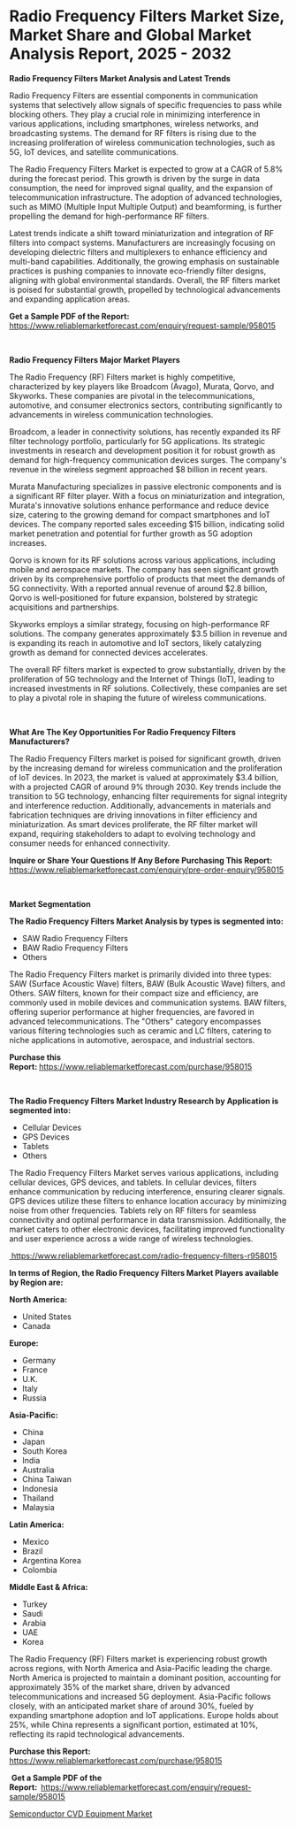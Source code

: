 <p><h1>Radio Frequency Filters Market Size, Market Share and Global Market Analysis Report, 2025 - 2032</h1></p><p><strong>Radio Frequency Filters Market Analysis and Latest Trends</strong></p>
<p><p>Radio Frequency Filters are essential components in communication systems that selectively allow signals of specific frequencies to pass while blocking others. They play a crucial role in minimizing interference in various applications, including smartphones, wireless networks, and broadcasting systems. The demand for RF filters is rising due to the increasing proliferation of wireless communication technologies, such as 5G, IoT devices, and satellite communications.</p><p>The Radio Frequency Filters Market is expected to grow at a CAGR of 5.8% during the forecast period. This growth is driven by the surge in data consumption, the need for improved signal quality, and the expansion of telecommunication infrastructure. The adoption of advanced technologies, such as MIMO (Multiple Input Multiple Output) and beamforming, is further propelling the demand for high-performance RF filters.</p><p>Latest trends indicate a shift toward miniaturization and integration of RF filters into compact systems. Manufacturers are increasingly focusing on developing dielectric filters and multiplexers to enhance efficiency and multi-band capabilities. Additionally, the growing emphasis on sustainable practices is pushing companies to innovate eco-friendly filter designs, aligning with global environmental standards. Overall, the RF filters market is poised for substantial growth, propelled by technological advancements and expanding application areas.</p></p>
<p><strong>Get a Sample PDF of the Report:&nbsp;</strong> <a href="https://www.reliablemarketforecast.com/enquiry/request-sample/958015?utm_campaign=1833&utm_medium=2&utm_source=Github&utm_content=ia&utm_term=10022025&utm_id=radio-frequency-filters">https://www.reliablemarketforecast.com/enquiry/request-sample/958015</a></p>
<p>&nbsp;</p>
<p><strong>Radio Frequency Filters Major Market Players</strong></p>
<p><p>The Radio Frequency (RF) Filters market is highly competitive, characterized by key players like Broadcom (Avago), Murata, Qorvo, and Skyworks. These companies are pivotal in the telecommunications, automotive, and consumer electronics sectors, contributing significantly to advancements in wireless communication technologies.</p><p>Broadcom, a leader in connectivity solutions, has recently expanded its RF filter technology portfolio, particularly for 5G applications. Its strategic investments in research and development position it for robust growth as demand for high-frequency communication devices surges. The company's revenue in the wireless segment approached $8 billion in recent years.</p><p>Murata Manufacturing specializes in passive electronic components and is a significant RF filter player. With a focus on miniaturization and integration, Murata's innovative solutions enhance performance and reduce device size, catering to the growing demand for compact smartphones and IoT devices. The company reported sales exceeding $15 billion, indicating solid market penetration and potential for further growth as 5G adoption increases.</p><p>Qorvo is known for its RF solutions across various applications, including mobile and aerospace markets. The company has seen significant growth driven by its comprehensive portfolio of products that meet the demands of 5G connectivity. With a reported annual revenue of around $2.8 billion, Qorvo is well-positioned for future expansion, bolstered by strategic acquisitions and partnerships.</p><p>Skyworks employs a similar strategy, focusing on high-performance RF solutions. The company generates approximately $3.5 billion in revenue and is expanding its reach in automotive and IoT sectors, likely catalyzing growth as demand for connected devices accelerates.</p><p>The overall RF filters market is expected to grow substantially, driven by the proliferation of 5G technology and the Internet of Things (IoT), leading to increased investments in RF solutions. Collectively, these companies are set to play a pivotal role in shaping the future of wireless communications.</p></p>
<p>&nbsp;</p>
<p><strong>What Are The Key Opportunities For Radio Frequency Filters Manufacturers?</strong></p>
<p><p>The Radio Frequency Filters market is poised for significant growth, driven by the increasing demand for wireless communication and the proliferation of IoT devices. In 2023, the market is valued at approximately $3.4 billion, with a projected CAGR of around 9% through 2030. Key trends include the transition to 5G technology, enhancing filter requirements for signal integrity and interference reduction. Additionally, advancements in materials and fabrication techniques are driving innovations in filter efficiency and miniaturization. As smart devices proliferate, the RF filter market will expand, requiring stakeholders to adapt to evolving technology and consumer needs for enhanced connectivity.</p></p>
<p><strong>Inquire or Share Your Questions If Any Before Purchasing This Report:</strong> <a href="https://www.reliablemarketforecast.com/enquiry/pre-order-enquiry/958015?utm_campaign=1833&utm_medium=2&utm_source=Github&utm_content=ia&utm_term=10022025&utm_id=radio-frequency-filters">https://www.reliablemarketforecast.com/enquiry/pre-order-enquiry/958015</a></p>
<p>&nbsp;</p>
<p><strong>Market Segmentation</strong></p>
<p><strong>The Radio Frequency Filters Market Analysis by types is segmented into:</strong></p>
<p><ul><li>SAW Radio Frequency Filters</li><li>BAW Radio Frequency Filters</li><li>Others</li></ul></p>
<p><p>The Radio Frequency Filters market is primarily divided into three types: SAW (Surface Acoustic Wave) filters, BAW (Bulk Acoustic Wave) filters, and Others. SAW filters, known for their compact size and efficiency, are commonly used in mobile devices and communication systems. BAW filters, offering superior performance at higher frequencies, are favored in advanced telecommunications. The "Others" category encompasses various filtering technologies such as ceramic and LC filters, catering to niche applications in automotive, aerospace, and industrial sectors.</p></p>
<p><strong>Purchase this Report:&nbsp;</strong><a href="https://www.reliablemarketforecast.com/purchase/958015?utm_campaign=1833&utm_medium=2&utm_source=Github&utm_content=ia&utm_term=10022025&utm_id=radio-frequency-filters">https://www.reliablemarketforecast.com/purchase/958015</a></p>
<p>&nbsp;</p>
<p><strong>The Radio Frequency Filters Market Industry Research by Application is segmented into:</strong></p>
<p><ul><li>Cellular Devices</li><li>GPS Devices</li><li>Tablets</li><li>Others</li></ul></p>
<p><p>The Radio Frequency Filters Market serves various applications, including cellular devices, GPS devices, and tablets. In cellular devices, filters enhance communication by reducing interference, ensuring clearer signals. GPS devices utilize these filters to enhance location accuracy by minimizing noise from other frequencies. Tablets rely on RF filters for seamless connectivity and optimal performance in data transmission. Additionally, the market caters to other electronic devices, facilitating improved functionality and user experience across a wide range of wireless technologies.</p></p>
<p><a href="https://www.reliablemarketforecast.com/radio-frequency-filters-r958015?utm_campaign=1833&utm_medium=2&utm_source=Github&utm_content=ia&utm_term=10022025&utm_id=radio-frequency-filters">&nbsp;https://www.reliablemarketforecast.com/radio-frequency-filters-r958015</a></p>
<p><strong>In terms of Region, the Radio Frequency Filters Market Players available by Region are:</strong></p>
<p>
    <p> <strong> North America: </strong>
        <ul>
            <li>United States</li>
            <li>Canada</li>
        </ul>
        </p> 
    <p> <strong> Europe: </strong>
        <ul>
            <li>Germany</li>
            <li>France</li>
            <li>U.K.</li>
            <li>Italy</li>
            <li>Russia</li>
        </ul>
        </p> 
    <p> <strong> Asia-Pacific: </strong>
        <ul>
            <li>China</li>
            <li>Japan</li>
            <li>South Korea</li>
            <li>India</li>
            <li>Australia</li>
            <li>China Taiwan</li>
            <li>Indonesia</li>
            <li>Thailand</li>
            <li>Malaysia</li>
        </ul>
        </p> 
    <p> <strong> Latin America: </strong>
        <ul>
            <li>Mexico</li>
            <li>Brazil</li>
            <li>Argentina Korea</li>
            <li>Colombia</li>
        </ul>
        </p> 
    <p> <strong> Middle East & Africa: </strong>
        <ul>
            <li>Turkey</li>
            <li>Saudi</li>
            <li>Arabia</li>
            <li>UAE</li>
            <li>Korea</li>
        </ul>
    </p>
    </p>
<p><p>The Radio Frequency (RF) Filters market is experiencing robust growth across regions, with North America and Asia-Pacific leading the charge. North America is projected to maintain a dominant position, accounting for approximately 35% of the market share, driven by advanced telecommunications and increased 5G deployment. Asia-Pacific follows closely, with an anticipated market share of around 30%, fueled by expanding smartphone adoption and IoT applications. Europe holds about 25%, while China represents a significant portion, estimated at 10%, reflecting its rapid technological advancements.</p></p>
<p><strong>Purchase this Report: </strong><a href="https://www.reliablemarketforecast.com/purchase/958015?utm_campaign=1833&utm_medium=2&utm_source=Github&utm_content=ia&utm_term=10022025&utm_id=radio-frequency-filters">https://www.reliablemarketforecast.com/purchase/958015</a></p>
<p>&nbsp;<strong>Get a Sample PDF of the Report:&nbsp;&nbsp;</strong><a href="https://www.reliablemarketforecast.com/enquiry/request-sample/958015?utm_campaign=1833&utm_medium=2&utm_source=Github&utm_content=ia&utm_term=10022025&utm_id=radio-frequency-filters">https://www.reliablemarketforecast.com/enquiry/request-sample/958015</a></p>
<p><strong></strong></p>
<p><p><a href="https://github.com/FassouRP/Market-Research-Report-List-7/blob/main/semiconductor-cvd-equipment-market.md?utm_campaign=1833&utm_medium=2&utm_source=Github&utm_content=ia&utm_term=10022025&utm_id=radio-frequency-filters">Semiconductor CVD Equipment Market</a></p></p>